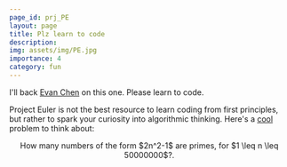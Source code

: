 ```yaml
---
page_id: prj_PE
layout: page
title: Plz learn to code
description: 
img: assets/img/PE.jpg
importance: 4
category: fun
---
```


 I'll back [Evan Chen](https://web.evanchen.cc/techspeech.html) on this one. Please learn to code. 

Project Euler is not the best resource to learn coding from first principles, but rather to spark your curiosity into algorithmic thinking. Here's a [cool](https://projecteuler.net/problem=216) problem to think about: 

<p style="text-align: center;">
How many numbers of the form $2n^2-1$ are primes, for $1 \leq n \leq 50000000$?. 
</p>

